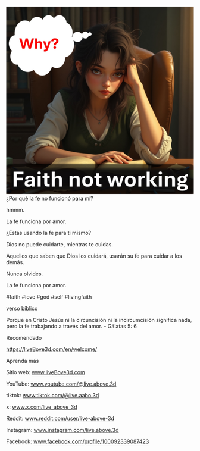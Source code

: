 ![Video cover image](../cover.jpeg)
¿Por qué la fe no funcionó para mí?

hmmm.

La fe funciona por amor.

¿Estás usando la fe para ti mismo?

Dios no puede cuidarte, mientras te cuidas.

Aquellos que saben que Dios los cuidará, usarán su fe para cuidar a los demás.

Nunca olvides.

La fe funciona por amor.

#faith #love #god #self #livingfaith


verso bíblico

Porque en Cristo Jesús ni la circuncisión ni la incircumcisión significa nada, pero la fe trabajando a través del amor. - Gálatas 5: 6


Recomendado

https://liveBove3d.com/en/welcome/


Aprenda más

Sitio web: www.liveBove3d.com

YouTube: www.youtube.com/@live.above.3d

tiktok: www.tiktok.com/@live.aabo.3d

x: www.x.com/live_above_3d

Reddit: www.reddit.com/user/live-above-3d

Instagram: www.instagram.com/live.above.3d

Facebook: www.facebook.com/profile/100092339087423